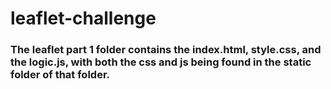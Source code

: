 # leaflet-challenge
### The leaflet part 1 folder contains the index.html, style.css, and the logic.js, with both the css and js being found in the static folder of that folder.  
